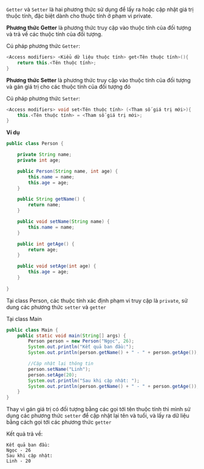 `Getter` và `Setter` là hai phương thức sử dụng để lấy ra hoặc cập nhật giá trị thuộc tính, đặc biệt dành cho thuộc tính ở phạm vi private.  

**Phương thức Getter** là phương thức truy cập vào thuộc tính của đối tượng và trả về các thuộc tính của đối tượng.  

Cú pháp phương thức `Getter`:  
```java
<Access modifiers> <Kiểu dữ liệu thuộc tính> get<Tên thuộc tính>(){
    return this.<Tên thuộc tính>;
}
```  


**Phương thức Setter** là phương thức truy cập vào thuộc tính của đối tượng và gán giá trị cho các thuộc tính của đối tượng đó  

Cú pháp phương thức `Setter`: 
```java
<Access modifiers> void set<Tên thuộc tính> (<Tham số giá trị mới>){
    this.<Tên thuộc tính> = <Tham số giá trị mới>;
}
```

**Ví dụ**
```java
public class Person {

    private String name;
    private int age;

    public Person(String name, int age) {
        this.name = name;
        this.age = age;
    }

    public String getName() {
        return name;
    }

    public void setName(String name) {
        this.name = name;
    }

    public int getAge() {
        return age;
    }

    public void setAge(int age) {
        this.age = age;
    }
    
}
```

Tại class Person, các thuộc tính xác định phạm vi truy cập là `private`, sử dung các phương thức `setter` và `getter`  

Tại class Main
```java
public class Main {
    public static void main(String[] args) {
        Person person = new Person("Ngọc", 26);
        System.out.println("Kết quả ban đầu:");
        System.out.println(person.getName() + " - " + person.getAge());

        //Cập nhật lại thông tin
        person.setName("Linh");
        person.setAge(20);
        System.out.println("Sau khi cập nhật: ");
        System.out.println(person.getName() + " - " + person.getAge());
    }
}

```

Thay vì gán giá trị có đối tượng bằng các gọi tới tên thuộc tính thì mình sử dụng các phương thức `setter` để cập nhật lại tên và tuổi, và lấy ra dữ liệu bằng cách gọi tới các phương thức `getter`  

Kết quả trả về:  
```
Kết quả ban đầu:
Ngọc - 26
Sau khi cập nhật: 
Linh - 20
```